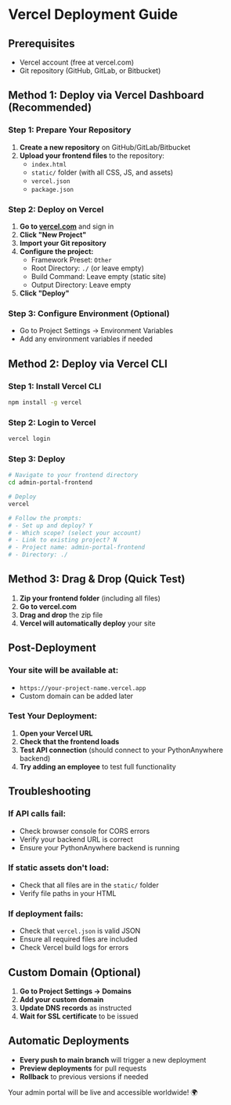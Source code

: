 # Vercel Deployment Guide

## Prerequisites
- Vercel account (free at vercel.com)
- Git repository (GitHub, GitLab, or Bitbucket)

## Method 1: Deploy via Vercel Dashboard (Recommended)

### Step 1: Prepare Your Repository
1. **Create a new repository** on GitHub/GitLab/Bitbucket
2. **Upload your frontend files** to the repository:
   - `index.html`
   - `static/` folder (with all CSS, JS, and assets)
   - `vercel.json`
   - `package.json`

### Step 2: Deploy on Vercel
1. **Go to [vercel.com](https://vercel.com)** and sign in
2. **Click "New Project"**
3. **Import your Git repository**
4. **Configure the project:**
   - Framework Preset: `Other`
   - Root Directory: `./` (or leave empty)
   - Build Command: Leave empty (static site)
   - Output Directory: Leave empty
5. **Click "Deploy"**

### Step 3: Configure Environment (Optional)
- Go to Project Settings → Environment Variables
- Add any environment variables if needed

## Method 2: Deploy via Vercel CLI

### Step 1: Install Vercel CLI
```bash
npm install -g vercel
```

### Step 2: Login to Vercel
```bash
vercel login
```

### Step 3: Deploy
```bash
# Navigate to your frontend directory
cd admin-portal-frontend

# Deploy
vercel

# Follow the prompts:
# - Set up and deploy? Y
# - Which scope? (select your account)
# - Link to existing project? N
# - Project name: admin-portal-frontend
# - Directory: ./
```

## Method 3: Drag & Drop (Quick Test)

1. **Zip your frontend folder** (including all files)
2. **Go to vercel.com**
3. **Drag and drop** the zip file
4. **Vercel will automatically deploy** your site

## Post-Deployment

### Your site will be available at:
- `https://your-project-name.vercel.app`
- Custom domain can be added later

### Test Your Deployment:
1. **Open your Vercel URL**
2. **Check that the frontend loads**
3. **Test API connection** (should connect to your PythonAnywhere backend)
4. **Try adding an employee** to test full functionality

## Troubleshooting

### If API calls fail:
- Check browser console for CORS errors
- Verify your backend URL is correct
- Ensure your PythonAnywhere backend is running

### If static assets don't load:
- Check that all files are in the `static/` folder
- Verify file paths in your HTML

### If deployment fails:
- Check that `vercel.json` is valid JSON
- Ensure all required files are included
- Check Vercel build logs for errors

## Custom Domain (Optional)
1. **Go to Project Settings → Domains**
2. **Add your custom domain**
3. **Update DNS records** as instructed
4. **Wait for SSL certificate** to be issued

## Automatic Deployments
- **Every push to main branch** will trigger a new deployment
- **Preview deployments** for pull requests
- **Rollback** to previous versions if needed

Your admin portal will be live and accessible worldwide! 🌍
